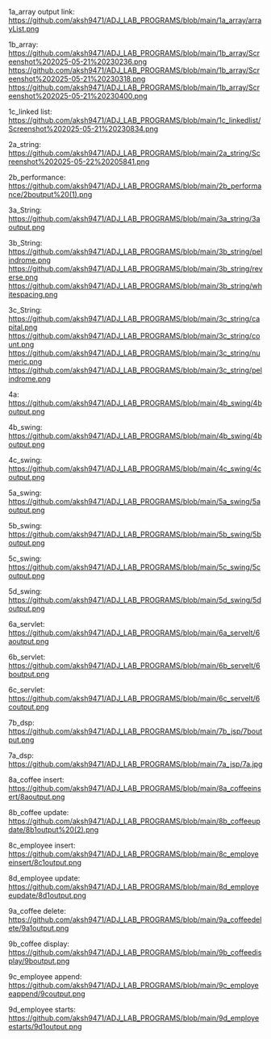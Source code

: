 1a_array output link:
https://github.com/aksh9471/ADJ_LAB_PROGRAMS/blob/main/1a_array/arrayList.png

1b_array:
https://github.com/aksh9471/ADJ_LAB_PROGRAMS/blob/main/1b_array/Screenshot%202025-05-21%20230236.png
https://github.com/aksh9471/ADJ_LAB_PROGRAMS/blob/main/1b_array/Screenshot%202025-05-21%20230318.png
https://github.com/aksh9471/ADJ_LAB_PROGRAMS/blob/main/1b_array/Screenshot%202025-05-21%20230400.png

1c_linked list:
https://github.com/aksh9471/ADJ_LAB_PROGRAMS/blob/main/1c_linkedlist/Screenshot%202025-05-21%20230834.png

2a_string:
https://github.com/aksh9471/ADJ_LAB_PROGRAMS/blob/main/2a_string/Screenshot%202025-05-22%20205841.png

2b_performance:
https://github.com/aksh9471/ADJ_LAB_PROGRAMS/blob/main/2b_performance/2boutput%20(1).png

3a_String:
https://github.com/aksh9471/ADJ_LAB_PROGRAMS/blob/main/3a_string/3aoutput.png

3b_String:
https://github.com/aksh9471/ADJ_LAB_PROGRAMS/blob/main/3b_string/pelindrome.png
https://github.com/aksh9471/ADJ_LAB_PROGRAMS/blob/main/3b_string/reverse.png
https://github.com/aksh9471/ADJ_LAB_PROGRAMS/blob/main/3b_string/whitespacing.png

3c_String:
https://github.com/aksh9471/ADJ_LAB_PROGRAMS/blob/main/3c_string/capital.png
https://github.com/aksh9471/ADJ_LAB_PROGRAMS/blob/main/3c_string/count.png
https://github.com/aksh9471/ADJ_LAB_PROGRAMS/blob/main/3c_string/numeric.png
https://github.com/aksh9471/ADJ_LAB_PROGRAMS/blob/main/3c_string/pelindrome.png

4a:
https://github.com/aksh9471/ADJ_LAB_PROGRAMS/blob/main/4b_swing/4boutput.png

4b_swing:
https://github.com/aksh9471/ADJ_LAB_PROGRAMS/blob/main/4b_swing/4boutput.png

4c_swing:
https://github.com/aksh9471/ADJ_LAB_PROGRAMS/blob/main/4c_swing/4coutput.png

5a_swing:
https://github.com/aksh9471/ADJ_LAB_PROGRAMS/blob/main/5a_swing/5aoutput.png

5b_swing:
https://github.com/aksh9471/ADJ_LAB_PROGRAMS/blob/main/5b_swing/5boutput.png

5c_swing:
https://github.com/aksh9471/ADJ_LAB_PROGRAMS/blob/main/5c_swing/5coutput.png

5d_swing:
https://github.com/aksh9471/ADJ_LAB_PROGRAMS/blob/main/5d_swing/5doutput.png

6a_servlet:
https://github.com/aksh9471/ADJ_LAB_PROGRAMS/blob/main/6a_servelt/6aoutput.png

6b_servlet:
https://github.com/aksh9471/ADJ_LAB_PROGRAMS/blob/main/6b_servelt/6boutput.png

6c_servlet:
https://github.com/aksh9471/ADJ_LAB_PROGRAMS/blob/main/6c_servelt/6coutput.png

7b_dsp:
https://github.com/aksh9471/ADJ_LAB_PROGRAMS/blob/main/7b_jsp/7boutput.png

7a_dsp:
https://github.com/aksh9471/ADJ_LAB_PROGRAMS/blob/main/7a_jsp/7a.jpg

8a_coffee insert:
https://github.com/aksh9471/ADJ_LAB_PROGRAMS/blob/main/8a_coffeeinsert/8aoutput.png

8b_coffee update:
https://github.com/aksh9471/ADJ_LAB_PROGRAMS/blob/main/8b_coffeeupdate/8b1output%20(2).png

8c_employee insert:
https://github.com/aksh9471/ADJ_LAB_PROGRAMS/blob/main/8c_employeeinsert/8c1output.png

8d_employee update:
https://github.com/aksh9471/ADJ_LAB_PROGRAMS/blob/main/8d_employeeupdate/8d1output.png

9a_coffee delete:
https://github.com/aksh9471/ADJ_LAB_PROGRAMS/blob/main/9a_coffeedelete/9a1output.png

9b_coffee display:
https://github.com/aksh9471/ADJ_LAB_PROGRAMS/blob/main/9b_coffeedisplay/9boutput.png

9c_employee append:
https://github.com/aksh9471/ADJ_LAB_PROGRAMS/blob/main/9c_employeeappend/9coutput.png

9d_employee starts:
https://github.com/aksh9471/ADJ_LAB_PROGRAMS/blob/main/9d_employeestarts/9d1output.png

